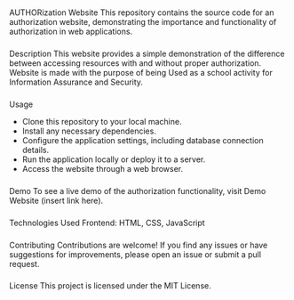 ###
AUTHORization Website
This repository contains the source code for an authorization website, demonstrating the importance and functionality of authorization in web applications.

###
Description
This website provides a simple demonstration of the difference between accessing resources with and without proper authorization. Website is made with the purpose of being Used
as a school activity for Information Assurance and Security.

###
Usage
- Clone this repository to your local machine.
- Install any necessary dependencies.
- Configure the application settings, including database connection details.
- Run the application locally or deploy it to a server.
- Access the website through a web browser.

###
Demo
To see a live demo of the authorization functionality, visit Demo Website (insert link here).

###
Technologies Used
Frontend: HTML, CSS, JavaScript

###
Contributing
Contributions are welcome! If you find any issues or have suggestions for improvements, please open an issue or submit a pull request.

###
License
This project is licensed under the MIT License.
